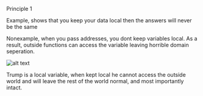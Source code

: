 Principle 1

Example, shows that you keep your data local then the answers will never be the same

Nonexample, when you pass addresses, you dont keep variables local. As a result, outside functions can access the variable leaving horrible domain seperation.

![alt text](https://github.com/UW-COSC-4010-5010-CYBER-FA-2017/foundational-concepts-in-cybersecurity-joshsloan/blob/master/Concept%201/wall.jpg)

Trump is a local variable, when kept local he cannot access the outside world and will leave the rest of the world normal, and most importantly intact.
